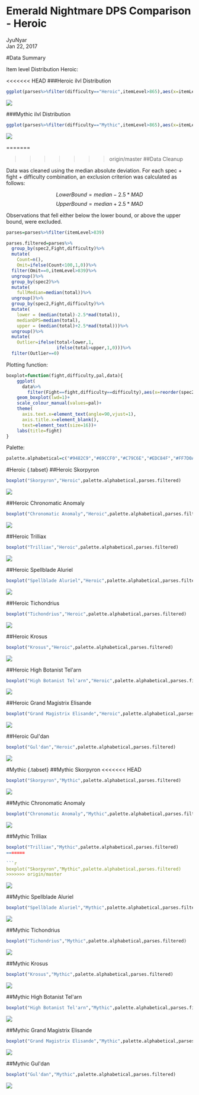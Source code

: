 # Emerald Nightmare DPS Comparison - Heroic
JyuNyar  
Jan 22, 2017  



#Data Summary

Item level Distribution Heroic: 

<<<<<<< HEAD
###Heroic ilvl Distribution

```r
ggplot(parses%>%filter(difficulty=="Heroic",itemLevel>865),aes(x=itemLevel))+geom_histogram(binwidth=1)+ggtitle("ilvl Distrution for all Heroic Parses")
```

![](dps-boxplots_files/figure-html/heroic_hist-1.png)<!-- -->

###Mythic ilvl Distribution

```r
ggplot(parses%>%filter(difficulty=="Mythic",itemLevel>865),aes(x=itemLevel))+geom_histogram(binwidth=1)+ggtitle("ilvl Distrution for all Mythic Parses")
```

![](dps-boxplots_files/figure-html/mythic_hist-1.png)<!-- -->


=======
>>>>>>> origin/master
##Data Cleanup

Data was cleaned using the median absolute deviation. For each spec + fight + difficulty combination, an exclusion criterion was calculated as follows:

$$Lower Bound = median - 2.5*MAD$$
$$Upper Bound = median + 2.5*MAD$$

Observations that fell either below the lower bound, or above the upper bound, were excluded.


```r
parses=parses%>%filter(itemLevel>839)

parses.filtered=parses%>%
  group_by(spec2,Fight,difficulty)%>%
  mutate(
    Count=n(),
    Omit=ifelse(Count<100,1,0))%>%
  filter(Omit==0,itemLevel>839)%>%
  ungroup()%>%
  group_by(spec2)%>%
  mutate(
    fullMedian=median(total))%>%
  ungroup()%>%
  group_by(spec2,Fight,difficulty)%>%
  mutate(
    lower = (median(total)-2.5*mad(total)),
    medianDPS=median(total),
    upper = (median(total)+2.5*mad(total)))%>%
  ungroup()%>%
  mutate(
    Outlier=ifelse(total<lower,1,
                   ifelse(total>upper,1,0)))%>%
  filter(Outlier==0)
```

Plotting function:


```r
boxplot=function(fight,difficulty,pal,data){
    ggplot(
      data%>%
        filter(Fight==fight,difficulty==difficulty),aes(x=reorder(spec2,medianDPS),y=total,color=spec2))+
    geom_boxplot(lwd=1)+
    scale_colour_manual(values=pal)+
    theme(
      axis.text.x=element_text(angle=90,vjust=1),
      axis.title.x=element_blank(),
      text=element_text(size=16))+
    labs(title=fight)
}
```

Palette:

```r
palette.alphabetical=c("#9482C9","#69CCF0","#C79C6E","#EDC84F","#FF7D0A","#ABD473","#7661B2","#BDAEE8","#0070DE","#63AAF0","#FFAA60","#2AC1F8","#48AACD","#C41F3B","#9B7954","#A330C9","#8BD428","#FFC300","#F58CBA","#000000","#E3C153","#BDD69A","#97001A","#00FF96")
```

#Heroic {.tabset}
##Heroic Skorpyron

```r
boxplot("Skorpyron","Heroic",palette.alphabetical,parses.filtered)
```

![](dps-boxplots_files/figure-html/heroic_skorpyron-1.png)<!-- -->

##Heroic Chronomatic Anomaly

```r
boxplot("Chronomatic Anomaly","Heroic",palette.alphabetical,parses.filtered)
```

![](dps-boxplots_files/figure-html/heroic_anomaly-1.png)<!-- -->

##Heroic Trilliax

```r
boxplot("Trilliax","Heroic",palette.alphabetical,parses.filtered)
```

![](dps-boxplots_files/figure-html/heroic_trilliax-1.png)<!-- -->

##Heroic Spellblade Aluriel

```r
boxplot("Spellblade Aluriel","Heroic",palette.alphabetical,parses.filtered)
```

![](dps-boxplots_files/figure-html/heroic_aluriel-1.png)<!-- -->

##Heroic Tichondrius

```r
boxplot("Tichondrius","Heroic",palette.alphabetical,parses.filtered)
```

![](dps-boxplots_files/figure-html/heroic_tichondrius-1.png)<!-- -->

##Heroic Krosus

```r
boxplot("Krosus","Heroic",palette.alphabetical,parses.filtered)
```

![](dps-boxplots_files/figure-html/heroic_cenarius-1.png)<!-- -->

##Heroic High Botanist Tel'arn

```r
boxplot("High Botanist Tel'arn","Heroic",palette.alphabetical,parses.filtered)
```

![](dps-boxplots_files/figure-html/heroic_xavius-1.png)<!-- -->

##Heroic Grand Magistrix Elisande

```r
boxplot("Grand Magistrix Elisande","Heroic",palette.alphabetical,parses.filtered)
```

![](dps-boxplots_files/figure-html/heroic_elisande-1.png)<!-- -->

##Heroic Gul'dan

```r
boxplot("Gul'dan","Heroic",palette.alphabetical,parses.filtered)
```

![](dps-boxplots_files/figure-html/heroic_guldan-1.png)<!-- -->

#Mythic {.tabset}
##Mythic Skorpyron
<<<<<<< HEAD

```r
boxplot("Skorpyron","Mythic",palette.alphabetical,parses.filtered)
```

![](dps-boxplots_files/figure-html/Mythic_skorpyron-1.png)<!-- -->

##Mythic Chronomatic Anomaly

```r
boxplot("Chronomatic Anomaly","Mythic",palette.alphabetical,parses.filtered)
```

![](dps-boxplots_files/figure-html/Mythic_anomaly-1.png)<!-- -->

##Mythic Trilliax

```r
boxplot("Trilliax","Mythic",palette.alphabetical,parses.filtered)
=======

```r
boxplot("Skorpyron","Mythic",palette.alphabetical,parses.filtered)
>>>>>>> origin/master
```

![](dps-boxplots_files/figure-html/Mythic_trilliax-1.png)<!-- -->

##Mythic Spellblade Aluriel

```r
boxplot("Spellblade Aluriel","Mythic",palette.alphabetical,parses.filtered)
```

![](dps-boxplots_files/figure-html/Mythic_aluriel-1.png)<!-- -->

##Mythic Tichondrius

```r
boxplot("Tichondrius","Mythic",palette.alphabetical,parses.filtered)
```

![](dps-boxplots_files/figure-html/Mythic_tichondrius-1.png)<!-- -->

##Mythic Krosus

```r
boxplot("Krosus","Mythic",palette.alphabetical,parses.filtered)
```

![](dps-boxplots_files/figure-html/Mythic_krosus-1.png)<!-- -->

##Mythic High Botanist Tel'arn

```r
boxplot("High Botanist Tel'arn","Mythic",palette.alphabetical,parses.filtered)
```

![](dps-boxplots_files/figure-html/Mythic_botanist-1.png)<!-- -->

##Mythic Grand Magistrix Elisande

```r
boxplot("Grand Magistrix Elisande","Mythic",palette.alphabetical,parses.filtered)
```

![](dps-boxplots_files/figure-html/Mythic_elisande-1.png)<!-- -->

##Mythic Gul'dan

```r
boxplot("Gul'dan","Mythic",palette.alphabetical,parses.filtered)
```

![](dps-boxplots_files/figure-html/Mythic_guldan-1.png)<!-- -->
